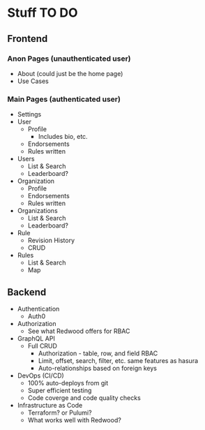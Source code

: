 # Stuff TO DO

## Frontend
### Anon Pages (unauthenticated user)
- About (could just be the home page)
- Use Cases

### Main Pages (authenticated user)
- Settings
- User
  - Profile
    - Includes bio, etc.
  - Endorsements
  - Rules written
- Users
  - List & Search
  - Leaderboard?
- Organization
  - Profile
  - Endorsements
  - Rules written
- Organizations
  - List & Search
  - Leaderboard?
- Rule
  - Revision History
  - CRUD
- Rules
  - List & Search
  - Map

## Backend
- Authentication
  - Auth0
- Authorization
  - See what Redwood offers for RBAC
- GraphQL API
  - Full CRUD
    - Authorization - table, row, and field RBAC
    - Limit, offset, search, filter, etc. same features as hasura
    - Auto-relationships based on foreign keys
- DevOps (CI/CD)
  - 100% auto-deploys from git
  - Super efficient testing
  - Code coverge and code quality checks
- Infrastructure as Code
  - Terraform? or Pulumi?
  - What works well with Redwood?
